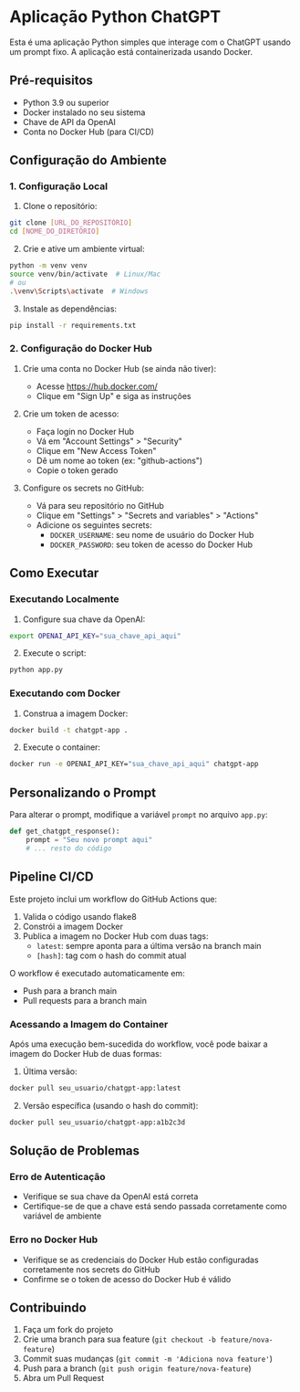 # Aplicação Python ChatGPT

Esta é uma aplicação Python simples que interage com o ChatGPT usando um prompt fixo. A aplicação está containerizada usando Docker.

## Pré-requisitos

- Python 3.9 ou superior
- Docker instalado no seu sistema
- Chave de API da OpenAI
- Conta no Docker Hub (para CI/CD)

## Configuração do Ambiente

### 1. Configuração Local

1. Clone o repositório:
```bash
git clone [URL_DO_REPOSITÓRIO]
cd [NOME_DO_DIRETÓRIO]
```

2. Crie e ative um ambiente virtual:
```bash
python -m venv venv
source venv/bin/activate  # Linux/Mac
# ou
.\venv\Scripts\activate  # Windows
```

3. Instale as dependências:
```bash
pip install -r requirements.txt
```

### 2. Configuração do Docker Hub

1. Crie uma conta no Docker Hub (se ainda não tiver):
   - Acesse https://hub.docker.com/
   - Clique em "Sign Up" e siga as instruções

2. Crie um token de acesso:
   - Faça login no Docker Hub
   - Vá em "Account Settings" > "Security"
   - Clique em "New Access Token"
   - Dê um nome ao token (ex: "github-actions")
   - Copie o token gerado

3. Configure os secrets no GitHub:
   - Vá para seu repositório no GitHub
   - Clique em "Settings" > "Secrets and variables" > "Actions"
   - Adicione os seguintes secrets:
     - `DOCKER_USERNAME`: seu nome de usuário do Docker Hub
     - `DOCKER_PASSWORD`: seu token de acesso do Docker Hub

## Como Executar

### Executando Localmente

1. Configure sua chave da OpenAI:
```bash
export OPENAI_API_KEY="sua_chave_api_aqui"
```

2. Execute o script:
```bash
python app.py
```

### Executando com Docker

1. Construa a imagem Docker:
```bash
docker build -t chatgpt-app .
```

2. Execute o container:
```bash
docker run -e OPENAI_API_KEY="sua_chave_api_aqui" chatgpt-app
```

## Personalizando o Prompt

Para alterar o prompt, modifique a variável `prompt` no arquivo `app.py`:

```python
def get_chatgpt_response():
    prompt = "Seu novo prompt aqui"
    # ... resto do código
```

## Pipeline CI/CD

Este projeto inclui um workflow do GitHub Actions que:

1. Valida o código usando flake8
2. Constrói a imagem Docker
3. Publica a imagem no Docker Hub com duas tags:
   - `latest`: sempre aponta para a última versão na branch main
   - `[hash]`: tag com o hash do commit atual

O workflow é executado automaticamente em:
- Push para a branch main
- Pull requests para a branch main

### Acessando a Imagem do Container

Após uma execução bem-sucedida do workflow, você pode baixar a imagem do Docker Hub de duas formas:

1. Última versão:
```bash
docker pull seu_usuario/chatgpt-app:latest
```

2. Versão específica (usando o hash do commit):
```bash
docker pull seu_usuario/chatgpt-app:a1b2c3d
```

## Solução de Problemas

### Erro de Autenticação
- Verifique se sua chave da OpenAI está correta
- Certifique-se de que a chave está sendo passada corretamente como variável de ambiente

### Erro no Docker Hub
- Verifique se as credenciais do Docker Hub estão configuradas corretamente nos secrets do GitHub
- Confirme se o token de acesso do Docker Hub é válido

## Contribuindo

1. Faça um fork do projeto
2. Crie uma branch para sua feature (`git checkout -b feature/nova-feature`)
3. Commit suas mudanças (`git commit -m 'Adiciona nova feature'`)
4. Push para a branch (`git push origin feature/nova-feature`)
5. Abra um Pull Request
